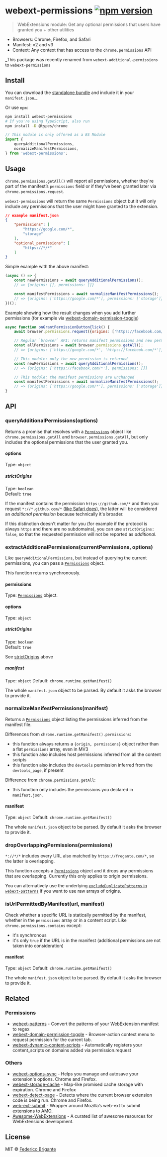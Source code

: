 # webext-permissions [![npm version](https://img.shields.io/npm/v/webext-permissions.svg)](https://www.npmjs.com/package/webext-permissions)

> WebExtensions module: Get any optional permissions that users have granted you + other utilities

- Browsers: Chrome, Firefox, and Safari
- Manifest: v2 and v3
- Context: Any context that has access to the `chrome.permissions` API

_This package was recently renamed from `webext-additional-permissions` to `webext-permissions`

## Install

You can download the [standalone bundle](https://bundle.fregante.com/?pkg=webext-permissions&global=webextPermissions) and include it in your `manifest.json`._

Or use `npm`:

```sh
npm install webext-permissions
# If you're using TypeScript, also run
npm install -D @types/chrome
```

```js
// This module is only offered as a ES Module
import {
	queryAdditionalPermissions,
	normalizeManifestPermissions,
} from 'webext-permissions';
```

## Usage

`chrome.permissions.getAll()` will report all permissions, whether they're part of the manifest’s `permissions` field or if they've been granted later via `chrome.permissions.request`.

`webext-permissions` will return the same `Permissions` object but it will only include any permissions that the user might have granted to the extension.

```json
// example manifest.json
{
	"permissions": [
		"https://google.com/*",
		"storage"
	],
	"optional_permissions": [
		"https://*/*"
	]
}
```

Simple example with the above manifest:

```js
(async () => {
	const newPermissions = await queryAdditionalPermissions();
	// => {origins: [], permissions: []}

	const manifestPermissions = await normalizeManifestPermissions();
	// => {origins: ['https://google.com/*'], permissions: ['storage']}
})();
```

Example showing how the result changes when you add further permissions (for example via [webext-domain-permission-toggle](https://github.com/fregante/webext-domain-permission-toggle))

```js
async function onGrantPermissionButtonClick() {
	await browser.permissions.request({origins: ['https://facebook.com/*']});

	// Regular `browser` API: returns manifest permissions and new permissions
	const allPermissions = await browser.permissions.getAll();
	// => {origins: ['https://google.com/*', 'https://facebook.com/*'], permissions: ['storage']}

	// This module: only the new permission is returned
	const newPermissions = await queryAdditionalPermissions();
	// => {origins: ['https://facebook.com/*'], permissions: []}

	// This module: the manifest permissions are unchanged
	const manifestPermissions = await normalizeManifestPermissions();
	// => {origins: ['https://google.com/*'], permissions: ['storage']}
}
```

## API

### queryAdditionalPermissions(options)

Returns a promise that resolves with a [`Permissions`](https://developer.mozilla.org/en-US/docs/Mozilla/Add-ons/WebExtensions/API/permissions/Permissions) object like `chrome.permissions.getAll` and `browser.permissions.getAll`, but only includes the optional permissions that the user granted you.

#### options

Type: `object`

##### strictOrigins

Type: `boolean`\
Default: `true`

If the manifest contains the permission `https://github.com/*` and then you request `*://*.github.com/*` ([like Safari does](https://github.com/fregante/webext-permissions/issues/1)), the latter will be considered an _additional permission_ because technically it's broader.

If this distinction doesn't matter for you (for example if the protocol is always `https` and there are no subdomains), you can use `strictOrigins: false`, so that the requested permission will not be reported as _additional_.

### extractAdditionalPermissions(currentPermissions, options)

Like `queryAdditionalPermissions`, but instead of querying the current permissions, you can pass a [`Permissions`](https://developer.mozilla.org/en-US/docs/Mozilla/Add-ons/WebExtensions/API/permissions/Permissions) object.

This function returns synchronously.

#### permissions

Type: [`Permissions`](https://developer.mozilla.org/en-US/docs/Mozilla/Add-ons/WebExtensions/API/permissions/Permissions) object.

#### options

Type: `object`

##### strictOrigins

Type: `boolean`\
Default: `true`

See [strictOrigins](#strictorigins) above

##### manifest

Type: `object`
Default: `chrome.runtime.getManifest()`

The whole `manifest.json` object to be parsed. By default it asks the browser to provide it.

### normalizeManifestPermissions(manifest)

Returns a [`Permissions`](https://developer.mozilla.org/en-US/docs/Mozilla/Add-ons/WebExtensions/API/permissions/Permissions) object listing the permissions inferred from the manifest file.

Differences from `chrome.runtime.getManifest().permissions`:

- this function always returns a `{origin, permissions}` object rather than a flat `permissions` array, even in MV3
- this function also includes host permissions inferred from all the content scripts
- this function also includes the `devtools` permission inferred from the `devtools_page`, if present

Difference from `chrome.permissions.getAll`:

- this function only includes the permissions you declared in `manifest.json`.

#### manifest

Type: `object`
Default: `chrome.runtime.getManifest()`

The whole `manifest.json` object to be parsed. By default it asks the browser to provide it.

### dropOverlappingPermissions(permissions)

`*://*/*` includes every URL also matched by `https://fregante.com/*`, so the latter is overlapping.

This function accepts a [`Permissions`](https://developer.mozilla.org/en-US/docs/Mozilla/Add-ons/WebExtensions/API/permissions/Permissions) object and it drops any permissions that are overlapping. Currently this only applies to origin permissions.

You can alternatively use the underlying [`excludeDuplicatePatterns` in `webext-patterns`](https://github.com/fregante/webext-patterns#excludeduplicatepatternspattern1-pattern2-etc) if you want to use raw arrays of origins.

### isUrlPermittedByManifest(url, manifest)

Check whether a specific URL is statically permitted by the manifest, whether in the `permissions` array or in a content script. Like `chrome.permissions.contains` except:

- it's synchronous
- it's only `true` if the URL is in the manifest (additional permissions are not taken into consideration)

#### manifest

Type: `object`
Default: `chrome.runtime.getManifest()`

The whole `manifest.json` object to be parsed. By default it asks the browser to provide it.

## Related

### Permissions

- [webext-patterns](https://github.com/fregante/webext-patterns) - Convert the patterns of your WebExtension manifest to regex
- [webext-domain-permission-toggle](https://github.com/fregante/webext-domain-permission-toggle) - Browser-action context menu to request permission for the current tab.
- [webext-dynamic-content-scripts](https://github.com/fregante/webext-dynamic-content-scripts) - Automatically registers your content_scripts on domains added via permission.request

### Others

- [webext-options-sync](https://github.com/fregante/webext-options-sync) - Helps you manage and autosave your extension's options. Chrome and Firefox.
- [webext-storage-cache](https://github.com/fregante/webext-storage-cache) - Map-like promised cache storage with expiration. Chrome and Firefox
- [webext-detect-page](https://github.com/fregante/webext-detect-page) - Detects where the current browser extension code is being run. Chrome and Firefox.
- [web-ext-submit](https://github.com/fregante/web-ext-submit) - Wrapper around Mozilla’s web-ext to submit extensions to AMO.
- [Awesome-WebExtensions](https://github.com/fregante/Awesome-WebExtensions) - A curated list of awesome resources for WebExtensions development.

## License

MIT © [Federico Brigante](https://fregante.com)
